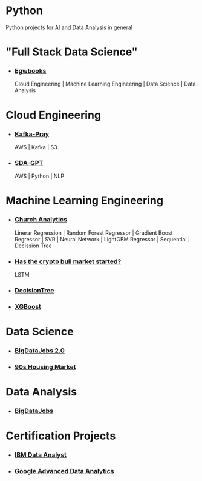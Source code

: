 # Python

Python projects for AI and Data Analysis in general

# "Full Stack Data Science"
- ### [Egwbooks](https://github.com/jorgegabrielvm/Python/tree/main/egwbooks)
  Cloud Engineering | Machine Learning Engineering | Data Science | Data Analysis

# Cloud Engineering
- ### [Kafka-Pray](https://github.com/jorgegabrielvm/Python/tree/main/Kafka-pray)
  AWS | Kafka | S3 
- ### [SDA-GPT](https://github.com/jorgegabrielvm/Python/tree/main/SDA-GPT)
  AWS | Python | NLP

# Machine Learning Engineering
- ### [Church Analytics](https://github.com/jorgegabrielvm/Python/tree/main/Church%20Analytics)
  Linerar Regression | Random Forest Regressor | Gradient Boost Regressor | SVR | Neural Network | LightGBM Regressor | Sequential | Decission Tree 
- ### [Has the crypto bull market started?](https://github.com/jorgegabrielvm/Python/tree/main/ML/LSTM)
  LSTM
- ### [DecisionTree](https://github.com/jorgegabrielvm/Python/tree/main/ML/DecisionTree)
- ### [XGBoost](https://github.com/jorgegabrielvm/Python/tree/main/ML/XGBoost)

# Data Science
- ### [BigDataJobs 2.0](https://github.com/jorgegabrielvm/Python/tree/main/BigDataJobs2)
- ### [90s Housing Market](https://github.com/jorgegabrielvm/Python/tree/main/90s%20Housing%20Market)

# Data Analysis
- ### [BigDataJobs](https://github.com/jorgegabrielvm/Python/tree/main/BigDataJobs)

# Certification Projects
- ### [IBM Data Analyst](https://github.com/jorgegabrielvm/Python/tree/main/IBM)
- ### [Google Advanced Data Analytics](https://github.com/jorgegabrielvm/Python/tree/main/Google)
